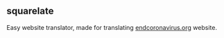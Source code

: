 ## squarelate

Easy website translator, made for translating [endcoronavirus.org](http://endcoronavirus.org) website.
